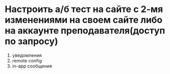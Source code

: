 # Настроить а/б тест на сайте с 2-мя изменениями на своем сайте либо на аккаунте преподавателя(доступ по запросу)

1. уведомления
2. remote config
3. in-app сообщения
